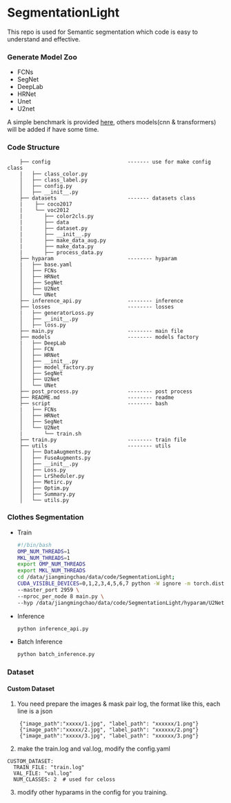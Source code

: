 # SegmentationLight

This repo is used for Semantic segmentation which code is easy to understand and effective.

### Generate Model Zoo
- FCNs 
- SegNet
- DeepLab
- HRNet
- Unet
- U2net

A simple benchmark is provided [here](MODEL_ZOO.md), others models(cnn & transformers) will be added if have some time. 

### Code Structure
```
    ├── config                         ------- use for make config class
    |   ├── class_color.py
    │   ├── class_label.py
    │   ├── config.py
    │   ├── __init__.py
    ├── datasets                       ------- datasets class       
    |    ├── coco2017
    |    └── voc2012
    |       ├── color2cls.py
    |       ├── data
    |       ├── dataset.py
    |       ├── __init__.py
    |       ├── make_data_aug.py
    |       ├── make_data.py
    |       ├── process_data.py
    ├── hyparam                        -------- hyparam 
    |   ├── base.yaml
    │   ├── FCNs
    │   ├── HRNet
    │   ├── SegNet
    │   ├── U2Net
    │   └── UNet
    ├── inference_api.py               -------- inference 
    ├── losses                         -------- losses
    |   ├── generatorLoss.py
    │   ├── __init__.py
    │   ├── loss.py
    ├── main.py                        -------- main file
    ├── models                         -------- models factory
    |   ├── DeepLab
    │   ├── FCN
    │   ├── HRNet
    │   ├── __init__.py
    │   ├── model_factory.py
    │   ├── SegNet
    │   ├── U2Net
    │   └── UNet
    ├── post_process.py                -------- post process
    ├── README.md                      -------- readme 
    ├── script                         -------- bash 
    |   ├── FCNs
    │   ├── HRNet
    │   ├── SegNet
    │   └── U2Net
    |       └── train.sh
    ├── train.py                       -------- train file
    ├── utils                          -------- utils 
    │   ├── DataAugments.py
    │   ├── FuseAugments.py
    │   ├── __init__.py
    │   ├── Loss.py
    │   ├── LrSheduler.py
    │   ├── Metirc.py
    │   ├── Optim.py
    │   ├── Summary.py
    │   └── utils.py
``` 

### Clothes Segmentation

- Train
    ```bash
    #!/bin/bash 
    OMP_NUM_THREADS=1
    MKL_NUM_THREADS=1
    export OMP_NUM_THREADS
    export MKL_NUM_THREADS
    cd /data/jiangmingchao/data/code/SegmentationLight;
    CUDA_VISIBLE_DEVICES=0,1,2,3,4,5,6,7 python -W ignore -m torch.distributed.launch \
    --master_port 2959 \
    --nproc_per_node 8 main.py \
    --hyp /data/jiangmingchao/data/code/SegmentationLight/hyparam/U2Net/baseline_bce_dice_pretrain_320_data.yaml
    ```
- Inference
    ```python
    python inference_api.py
    ```
- Batch Inference
    ```python
    python batch_inference.py
    ```

### Dataset
#### Custom Dataset

1. You need prepare the images & mask pair log, the format like this, each line is a json
```
    {"image_path":"xxxxx/1.jpg", "label_path": "xxxxxx/1.png"}
    {"image_path":"xxxxx/2.jpg", "label_path": "xxxxxx/2.png"}
    {"image_path":"xxxxx/3.jpg", "label_path": "xxxxxx/3.png"}
```
2. make the train.log and val.log, modify the config.yaml
```
CUSTOM_DATASET:
  TRAIN_FILE: "train.log"
  VAL_FILE: "val.log"
  NUM_CLASSES: 2  # used for celoss 
```
3. modify other hyparams in the config for you training.

